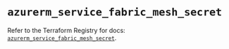 # `azurerm_service_fabric_mesh_secret`

Refer to the Terraform Registry for docs: [`azurerm_service_fabric_mesh_secret`](https://registry.terraform.io/providers/hashicorp/azurerm/2.99.0/docs/resources/service_fabric_mesh_secret).
